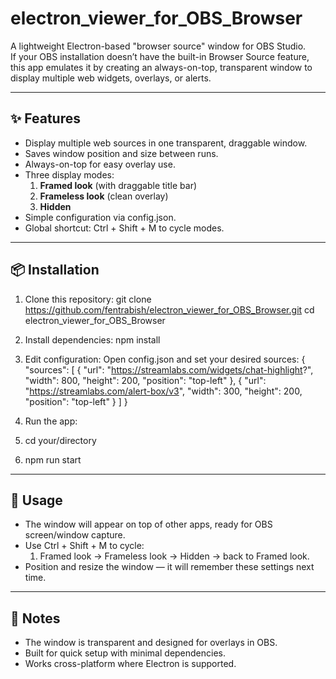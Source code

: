 # electron_viewer_for_OBS_Browser

A lightweight Electron-based "browser source" window for OBS Studio.  
If your OBS installation doesn’t have the built-in Browser Source feature, this app emulates it by creating an always-on-top, transparent window to display multiple web widgets, overlays, or alerts.

---

## ✨ Features

- Display multiple web sources in one transparent, draggable window.
- Saves window position and size between runs.
- Always-on-top for easy overlay use.
- Three display modes:
  1. **Framed look** (with draggable title bar)
  2. **Frameless look** (clean overlay)
  3. **Hidden**
- Simple configuration via config.json.
- Global shortcut: Ctrl + Shift + M to cycle modes.

---

## 📦 Installation

1. Clone this repository:
   git clone https://github.com/fentrabish/electron_viewer_for_OBS_Browser.git
   cd electron_viewer_for_OBS_Browser

2. Install dependencies:
   npm install

3. Edit configuration:
   Open config.json and set your desired sources:
   {
     "sources": [
       {
         "url": "https://streamlabs.com/widgets/chat-highlight?",
         "width": 800,
         "height": 200,
         "position": "top-left"
       },
       {
         "url": "https://streamlabs.com/alert-box/v3",
         "width": 300,
         "height": 200,
         "position": "top-left"
       }
     ]
   }

4. Run the app:
5. cd your/directory
6. npm run start

---

## 🎯 Usage

- The window will appear on top of other apps, ready for OBS screen/window capture.
- Use Ctrl + Shift + M to cycle:
  1. Framed look → Frameless look → Hidden → back to Framed look.
- Position and resize the window — it will remember these settings next time.

---

## 🛑 Notes

- The window is transparent and designed for overlays in OBS.
- Built for quick setup with minimal dependencies.
- Works cross-platform where Electron is supported.
